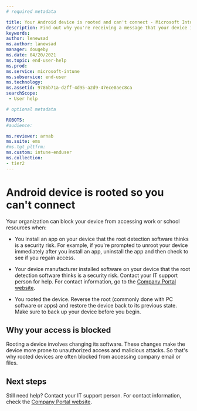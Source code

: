 ```yaml
---
# required metadata

title: Your Android device is rooted and can't connect - Microsoft Intune
description: Find out why you're receiving a message that your device is rooted and how to regain access. 
keywords:
author: lenewsad
ms.author: lanewsad
manager: dougeby
ms.date: 04/20/2021
ms.topic: end-user-help
ms.prod:
ms.service: microsoft-intune
ms.subservice: end-user
ms.technology:
ms.assetid: 9786b71a-d2ff-4d95-a2d9-47ece0aec8ca
searchScope:
 - User help

# optional metadata

ROBOTS:  
#audience:

ms.reviewer: arnab
ms.suite: ems
#ms.tgt_pltfrm:
ms.custom: intune-enduser
ms.collection:
- tier2
---
```


# Android device is rooted so you can't connect  
 
Your organization can block your device from accessing work or school resources when:  

- You install an app on your device that the root detection software thinks is a security risk. For example, if you're prompted to unroot your device immediately after you install an app, uninstall the app and then check to see if you regain access.    

- Your device manufacturer installed software on your device that the root detection software thinks is a security risk. Contact your IT support person for help. For contact information, go to the [Company Portal website](https://go.microsoft.com/fwlink/?linkid=2010980).  

- You rooted the device. Reverse the root (commonly done with PC software or apps) and restore the device back to its previous state. Make sure to back up your device before you begin. 

## Why your access is blocked

Rooting a device involves changing its software. These changes make the device more prone to unauthorized access and malicious attacks. So that's why rooted devices are often blocked from accessing company email or files.  

## Next steps  

Still need help? Contact your IT support person. For contact information, check the [Company Portal website](https://go.microsoft.com/fwlink/?linkid=2010980).  
